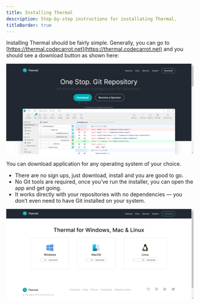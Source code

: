 ```yaml
---
title: Installing Thermal
description: Step-by-step instructions for installating Thermal.
titleBorder: true
---
```


Installing Thermal should be fairly simple. Generally, you can go to [https://thermal.codecarrot.net](https://thermal.codecarrot.net) and you should see a download button as shown here:

![Thermal website homepage](./images/thermal-website-homepage.png)

You can download application for any operating system of your choice.

- There are no sign ups, just download, install and you are good to go.
- No Git tools are required, once you’ve run the installer, you can open the app and get going.
- It works directly with your repositories with no dependencies — you don’t even need to have Git installed on your system.

![Download page screenshot](./images/download-page.png)
